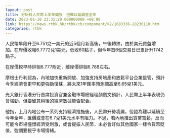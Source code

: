 ```yaml
---
layout: post
title: 分析料人民幣上半年偏強　但難以延續至全年
date: 2023-01-10 23:31:20.000000000 +08:00
link: https://news.rthk.hk/rthk/ch/component/k2/1683336-20230110.htm
categories: rthk
---
```


人民幣早段升至6.751兌一美元的近5個月新高後，午後轉跌，由於美元買盤增加。在岸價收報6.7772兌1美元，低收60點子，但今年首6個交易日已累計升1742點子。

在岸價較早時徘徊6.777附近，離岸價徘徊6.788左右。

摩根士丹利認為，內地加快重新開放、加強支持房地產和放鬆平台企業監管，預計今季經濟會更早和更強勁復蘇，將未來1年匯率預測調高至6.65兌1美元。

光大銀行香港分行首席投資官兼金融市場總經理顏劍文預計，人民幣上半年表現仍會強勁，但要留意稍後的經濟數據能否配合。

他指，上月內地公布一系列支持經濟措施後，人民幣升勢凌厲，但認為難以延續至今年全年，匯價或會在6.7兌1美元水平有阻力。不過，若內地推出貨幣寬鬆，反而可能令市場憧憬經濟受刺激，或會提振人民幣，未必會好似其他國家一樣令貨幣貶值，強調要視乎市場情緒。
